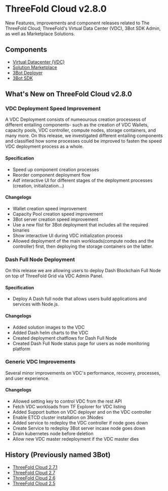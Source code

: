 

# ThreeFold Cloud v2.8.0

New Features, improvements and component releases related to The ThreeFold Cloud; ThreeFold's Virtual Data Center (VDC), 3Bot SDK Admin, as well as Marketplace Solutions.

## Components

- [Virtual Datacenter (VDC)](https://github.com/threefoldtech/js-sdk/tree/master/jumpscale/packages/vdc)
- [Solution Marketplace](https://github.com/threefoldtech/js-sdk/tree/master/jumpscale/packages/marketplace)
- [3Bot Deployer](https://github.com/threefoldtech/js-sdk/tree/master/jumpscale/packages/threebot_deployer)
- [3Bot SDK](https://github.com/threefoldtech/js-sdk/tree/development/master/packages/tfgrid_solutions)


## What's New on ThreeFold Cloud v2.8.0

### VDC Deployment Speed Improvement

A VDC Deployment consists of numeourous creation processess of different entailing components- such as the creation of VDC Wallets, capacity pools, VDC controller, compute nodes, storage containers, and many more. On this release, we investigated different entailing components and classified how some processes could be improved to fasten the speed VDC deployment process as a whole. 

#### Specification
- Speed up component creation processes
- Reorder component deployment flow
- Adf interactive UI for different stages of the deployment processes (creation, initialization...)

#### Changelogs
- Wallet creation speed improvement
- Capacity Pool creation speed improvement
- 3Bot server creation speed improvement
- Use a new flist for 3Bot deployment that includes all the required binaries
- Show interactive UI during VDC initialization process
- Allowed deployment of the main workloads(compute nodes and the controller) first, then deploying the storage containers on the latter.

### Dash Full Node Deployment

On this release we are allowing users to deploy Dash Blockchain Full Node on top of ThreeFold Grid via VDC Admin Panel. 

#### Specification

- Deploy A Dash full node that allows users build applications and services with Node.js. 

#### Changelogs

- Added solution images to the VDC
- Added Dash helm charts to the VDC
- Created deployment chatflows for Dash Full Node
- Created Dash Full Node status page for users as node monitoring platform

### Generic VDC Improvements

Several minor improvements on VDC's performance, recovery, processes, and user experience.

#### Changelogs

- Allowed setting key to control VDC from the rest API 
- Fetch VDC workloads from TF Explorer for VDC listing 
- Added Support button on VDC deployer and on the VDC controller
- Enable ETCD cluster installation on 3Nodes
- Added service to redeploy the VDC controller if node goes down
- Create Service to redeploy 3Bot server incase node goes down
- Drain kubernetes node before deletion
- Allow new VDC master redeployment if the VDC master dies

## History (Previously named 3Bot)

- [ThreeFold Cloud 2.7.1](https://github.com/threefoldtech/home/blob/tfcloud2.7.1/products/3bot2.7.md)
- [ThreeFold Cloud 2.7](https://github.com/threefoldtech/home/blob/tfcloud2.7.1/products/3bot2.7.md)
- [ThreeFold Cloud 2.6](https://github.com/threefoldtech/home/blob/tfcloud2.7.1/products/3bot2.6.md)
- [ThreeFold Cloud 2.5](https://github.com/threefoldtech/home/blob/tfcloud2.7.1/products/3bot2.5.md)

